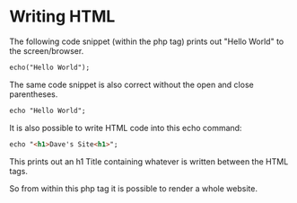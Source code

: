 # Writing HTML #

The following code snippet (within the php tag) prints out "Hello World" to the screen/browser.

```html
echo("Hello World");
```

The same code snippet is also correct without the open and close parentheses.

```html
echo "Hello World";
```

It is also possible to write HTML code into this echo command:

```html
echo "<h1>Dave's Site<h1>";
```

This prints out an h1 Title containing whatever is written between the HTML tags.

So from within this php tag it is possible to render a whole website.